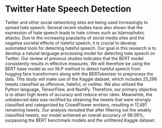 # Twitter Hate Speech Detection 

Twitter and other social networking sites are being used increasingly to spread hate speech. Several recent studies have also shown that the expression of hate speech leads to hate crimes such as Islamophobic attacks. Due to the increasing popularity of social media sites and the negative societal effects of hateful speech, it is crucial to develop automated tools for detecting hateful speech. Our goal in this research is to develop a natural language processing model for detecting hate speech on Twitter. Our review of previous studies indicates that the BERT model consistently results in effective measures. We will therefore be using the BERT base model as our NLP method to detect hateful speech from hugging face transformers along with the BERTokenizer to preprocess the data. This study will make use of the Kaggle dataset, which includes 25,296 tweets classified as offensive, hateful, or neither. We also utilized the Python language, TensorFlow, and NumPy. Therefore, our primary objective is to attain high levels of accuracy and reduce error rates. Meanwhile, the unbalanced data was rectified by obtaining the tweets that were strongly classified and categorized by CrowdFlower workers, resulting in 17,481 remaining tweets. Our analysis revealed that after filtering out the weakly classified tweets, our model achieved an overall accuracy of 98.09%, surpassing the BERT benchmark models and the unfiltered Kaggle dataset.
